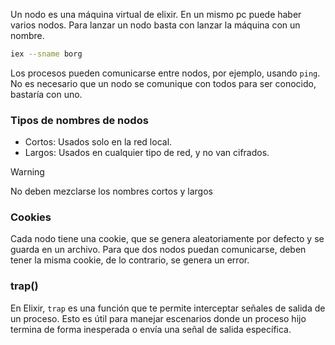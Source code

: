 Un nodo es una máquina virtual de elixir. En un mismo pc puede haber varios nodos.
Para lanzar un nodo basta con lanzar la máquina con un nombre.

```bash
iex --sname borg
```

Los procesos pueden comunicarse entre nodos, por ejemplo, usando `ping`. No es necesario que un nodo se comunique con todos para ser conocido, bastaría con uno.

### Tipos de nombres de nodos
- Cortos: Usados solo en la red local.
- Largos: Usados en cualquier tipo de red, y no van cifrados.

> [!warning]
> No deben mezclarse los nombres cortos y largos

### Cookies
Cada nodo tiene una cookie, que se genera aleatoriamente por defecto y se guarda en un archivo. Para que dos nodos puedan comunicarse, deben tener la misma cookie, de lo contrario, se genera un error.

### trap()
En Elixir, `trap` es una función que te permite interceptar señales de salida de un proceso. Esto es útil para manejar escenarios donde un proceso hijo termina de forma inesperada o envía una señal de salida específica.